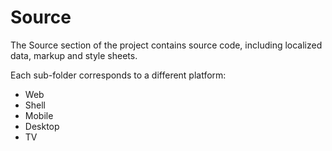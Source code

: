 Source
======

The Source section of the project contains source code,
including localized data, markup and style sheets.

Each sub-folder corresponds to a different platform:

* Web
* Shell
* Mobile
* Desktop
* TV
